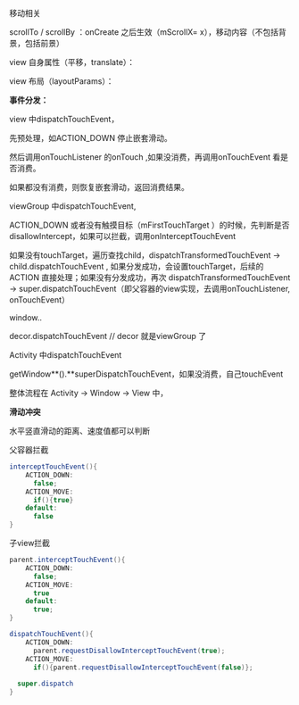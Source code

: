 移动相关

scrollTo / scrollBy ：onCreate 之后生效（mScrollX= x），移动内容（不包括背景，包括前景）

view 自身属性（平移，translate）：

view 布局（layoutParams）：



**事件分发：**

view 中dispatchTouchEvent，

先预处理，如ACTION_DOWN 停止嵌套滑动。

然后调用onTouchListener 的onTouch ,如果没消费，再调用onTouchEvent 看是否消费。

如果都没有消费，则恢复嵌套滑动，返回消费结果。



viewGroup 中dispatchTouchEvent,

ACTION_DOWN 或者没有触摸目标（mFirstTouchTarget ）的时候，先判断是否disallowIntercept，如果可以拦截，调用onInterceptTouchEvent

如果没有touchTarget，遍历查找child，dispatchTransformedTouchEvent -> child.dispatchTouchEvent , 如果分发成功，会设置touchTarget，后续的ACTION 直接处理；如果没有分发成功，再次 dispatchTransformedTouchEvent -> super.dispatchTouchEvent（即父容器的view实现，去调用onTouchListener, onTouchEvent）



window..

decor.dispatchTouchEvent  // decor 就是viewGroup 了



Activity 中dispatchTouchEvent

getWindow**().**superDispatchTouchEvent，如果没消费，自己touchEvent



整体流程在 Activity -> Window -> View 中，



**滑动冲突**

水平竖直滑动的距离、速度值都可以判断

父容器拦截

```java
interceptTouchEvent(){
    ACTION_DOWN:
      false; 
    ACTION_MOVE:
      if(){true}
    default:
      false
}
```

子view拦截

```java
parent.interceptTouchEvent(){
    ACTION_DOWN:
      false; 
    ACTION_MOVE:
      true
    default:
      true;
}

dispatchTouchEvent(){
    ACTION_DOWN:
      parent.requestDisallowInterceptTouchEvent(true);
    ACTION_MOVE:
      if(){parent.requestDisallowInterceptTouchEvent(false)};
  
  super.dispatch
}
```




